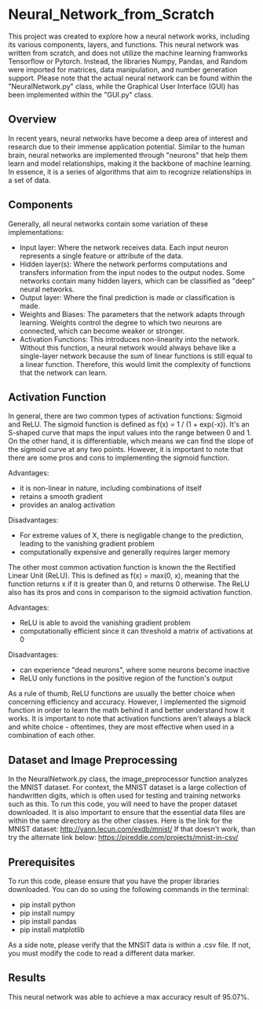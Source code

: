 # Neural_Network_from_Scratch

This project was created to explore how a neural network works, including its various components, layers, and functions. This neural network was written from scratch, and does not utilize the machine learning framworks Tensorflow or Pytorch. Instead, the libraries Numpy, Pandas, and Random were imported for matrices, data manipulation, and number generation support. Please note that the actual neural network can be found within the "NeuralNetwork.py" class, while the Graphical User Interface (GUI) has been implemented within the "GUI.py" class.

Overview
---------
In recent years, neural networks have become a deep area of interest and research due to their immense application potential. Similar to the human brain, neural networks are implemented through "neurons" that help them learn and model relationships, making it the backbone of machine learning. In essence, it is a series of algorithms that aim to recognize relationships in a set of data.

Components
---------
Generally, all neural networks contain some variation of these implementations:
 - Input layer: Where the network receives data. Each input neuron represents a single feature or attribute of the data.
 - Hidden layer(s): Where the network performs computations and transfers information from the input nodes to the output nodes. Some networks contain many hidden layers, which can be classified as "deep" neural networks.
 - Output layer: Where the final prediction is made or classification is made.
 - Weights and Biases: The parameters that the network adapts through learning. Weights control the degree to which two neurons are connected, which can become weaker or stronger. 
 - Activation Functions: This introduces non-linearity into the network. Without this function, a neural network would always behave like a single-layer network because the sum of linear functions is still equal to a linear function. Therefore, this would limit the complexity of functions that the network can learn.

Activation Function
----------
In general, there are two common types of activation functions: Sigmoid and ReLU. The sigmoid function is defined as f(x) = 1 / (1 + exp(-x)). It's an S-shaped curve that maps the input values into the range between 0 and 1. On the other hand, it is differentiable, which means we can find the slope of the sigmoid curve at any two points. However, it is important to note that there are some pros and cons to implementing the sigmoid function.

Advantages:
- it is non-linear in nature, including combinations of itself
- retains a smooth gradient
- provides an analog activation

Disadvantages:
- For extreme values of X, there is negligable change to the prediction, leading to the vanishing gradient problem
- computationally expensive and generally requires larger memory


The other most common activation function is known the the Rectified Linear Unit (ReLU). This is defined as  f(x) = max(0, x), meaning that the function returns x if it is greater than 0, and returns 0 otherwise. The ReLU also has its pros and cons in comparison to the sigmoid activation function.

Advantages:
- ReLU is able to avoid the vanishing gradient problem
- computationally efficient since it can threshold a matrix of activations at 0

Disadvantages:
- can experience "dead neurons", where some neurons become inactive
- ReLU only functions in the positive region of the function's output

As a rule of thumb, ReLU functions are usually the better choice when concerning efficiency and accuracy. However, I implemented the sigmoid function in order to learn the math behind it and better understand how it works. It is important to note that activation functions aren't always a black and white choice - oftentimes, they are most effective when used in a combination of each other.

Dataset and Image Preprocessing
-------------------
In the NeuralNetwork.py class, the image_preprocessor function analyzes the MNIST dataset. For context, the MNIST dataset is a large collection of handwritten digits, which is often used for testing and training networks such as this. To run this code, you will need to have the proper dataset downloaded. It is also important to ensure that the essential data files are within the same directory as the other classes. Here is the link for the MNIST dataset:
http://yann.lecun.com/exdb/mnist/
If that doesn't work, than try the alternate link below:
https://pjreddie.com/projects/mnist-in-csv/

Prerequisites
------------
To run this code, please ensure that you have the proper libraries downloaded. You can do so using the following commands in the terminal:

- pip install python
- pip install numpy
- pip install pandas
- pip install matplotlib

As a side note, please verify that the MNSIT data is within a .csv file. If not, you must modify the code to read a different data marker.

Results
--------
This neural network was able to achieve a max accuracy result of 95.07%.




